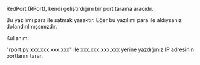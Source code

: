 RedPort (RPort), kendi geliştirdiğim bir port tarama aracıdır.

Bu yazılımı para ile satmak yasaktır. Eğer bu yazılımı para ile aldıysanız dolandırılmışsınızdır.

Kullanım:

"rport.py xxx.xxx.xxx.xxx" ile xxx.xxx.xxx.xxx yerine yazdığınız IP adresinin portlarını tarar.
